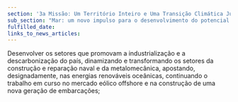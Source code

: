 ```yaml
---
section: '3a Missão: Um Território Inteiro e Uma Transição Climática Justa'
sub_section: "Mar: um novo impulso para o desenvolvimento do potencial oceânico do país"
fulfilled_date:
links_to_news_articles:
---
```


Desenvolver os setores que promovam a industrialização e a descarbonização do país, dinamizando e transformando os setores da construção e reparação naval e da metalomecânica, apostando, designadamente, nas energias renováveis oceânicas, continuando o trabalho em curso no mercado eólico offshore e na construção de uma nova geração de embarcações;